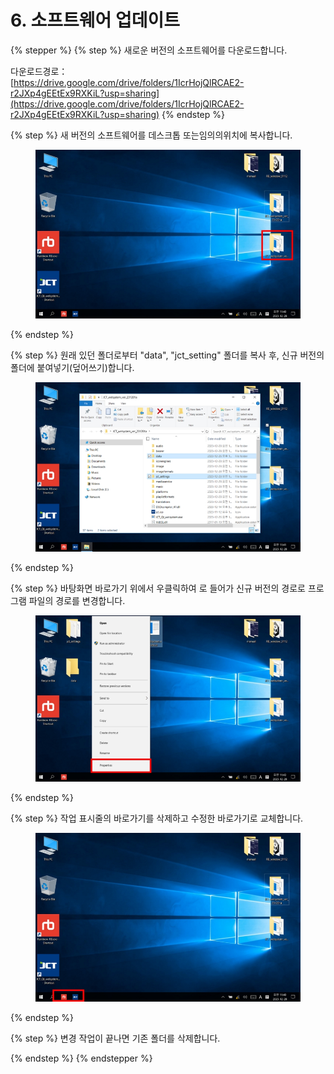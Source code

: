 # 6. 소프트웨어 업데이트

{% stepper %}
{% step %}
새로운 버전의 소프트웨어를 다운로드합니다.

다운로드경로：\
[https://drive.google.com/drive/folders/1IcrHojQlRCAE2-r2JXp4gEEtEx9RXKiL?usp=sharing](https://drive.google.com/drive/folders/1IcrHojQlRCAE2-r2JXp4gEEtEx9RXKiL?usp=sharing)
{% endstep %}

{% step %}
새 버전의 소프트웨어를 데스크톱 또는임의의위치에 복사합니다.

<figure><img src="img/section6_1.jpg" alt=""><figcaption></figcaption></figure>
{% endstep %}

{% step %}
원래 있던 폴더로부터 "data", "jct\_setting" 폴더를 복사 후, 신규 버전의 폴더에 붙여넣기(덮어쓰기)합니다.

<figure><img src="img/section6_2.jpg" alt=""><figcaption></figcaption></figure>
{% endstep %}

{% step %}
바탕화면 바로가기 위에서 우클릭하여 로 들어가 신규 버전의 경로로 프로그램 파일의 경로를 변경합니다.

<figure><img src="img/section6_3.jpg" alt=""><figcaption></figcaption></figure>
{% endstep %}

{% step %}
작업 표시줄의 바로가기를 삭제하고 수정한 바로가기로 교체합니다.

<figure><img src="img/section6_4.jpg" alt=""><figcaption></figcaption></figure>
{% endstep %}

{% step %}
변경 작업이 끝나면 기존 폴더를 삭제합니다.

{% endstep %}
{% endstepper %}

